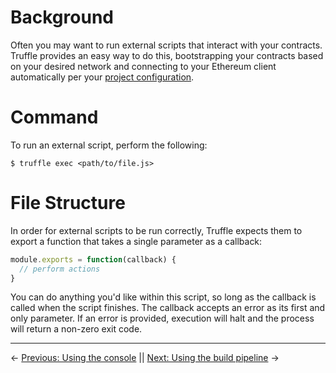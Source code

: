 # Background

Often you may want to run external scripts that interact with your contracts. Truffle provides an easy way to do this, bootstrapping your contracts based on your desired network and connecting to your Ethereum client automatically per your [project configuration](/docs/advanced/configuration).

# Command

To run an external script, perform the following:

```
$ truffle exec <path/to/file.js>
```

# File Structure

In order for external scripts to be run correctly, Truffle expects them to export a function that takes a single parameter as a callback:

```javascript
module.exports = function(callback) {
  // perform actions
}
```

You can do anything you'd like within this script, so long as the callback is called when the script finishes. The callback accepts an error as its first and only parameter. If an error is provided, execution will halt and the process will return a non-zero exit code.

-------------------------------
<!-- previous/next page links -->
&larr; [Previous: Using the console](/docs/getting_started/console) || [Next: Using the build pipeline](/docs/getting_started/build) &rarr;
